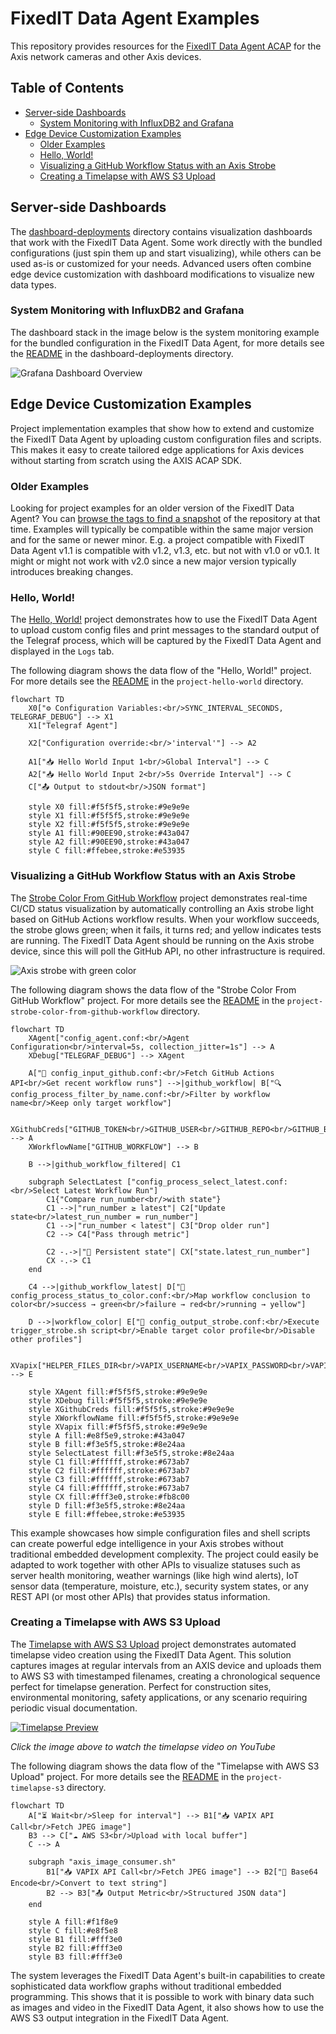 # FixedIT Data Agent Examples

This repository provides resources for the [FixedIT Data Agent ACAP](https://fixedit.ai/products-data-agent/) for the Axis network cameras and other Axis devices.

## Table of Contents

<!-- toc -->

- [Server-side Dashboards](#server-side-dashboards)
  - [System Monitoring with InfluxDB2 and Grafana](#system-monitoring-with-influxdb2-and-grafana)
- [Edge Device Customization Examples](#edge-device-customization-examples)
  - [Older Examples](#older-examples)
  - [Hello, World!](#hello-world)
  - [Visualizing a GitHub Workflow Status with an Axis Strobe](#visualizing-a-github-workflow-status-with-an-axis-strobe)
  - [Creating a Timelapse with AWS S3 Upload](#creating-a-timelapse-with-aws-s3-upload)

<!-- tocstop -->

## Server-side Dashboards

The [dashboard-deployments](./dashboard-deployments) directory contains visualization dashboards that work with the FixedIT Data Agent. Some work directly with the bundled configurations (just spin them up and start visualizing), while others can be used as-is or customized for your needs. Advanced users often combine edge device customization with dashboard modifications to visualize new data types.

### System Monitoring with InfluxDB2 and Grafana

The dashboard stack in the image below is the system monitoring example for the bundled configuration in the FixedIT Data Agent, for more details see the [README](./dashboard-deployments/system-monitoring-influxdb2-flux-grafana/README.md) in the dashboard-deployments directory.

![Grafana Dashboard Overview](./dashboard-deployments/system-monitoring-influxdb2-flux-grafana/.images/laptop-with-grafana-for-monitoring.png)

## Edge Device Customization Examples

Project implementation examples that show how to extend and customize the FixedIT Data Agent by uploading custom configuration files and scripts. This makes it easy to create tailored edge applications for Axis devices without starting from scratch using the AXIS ACAP SDK.

### Older Examples

Looking for project examples for an older version of the FixedIT Data Agent? You can [browse the tags to find a snapshot](https://github.com/fixedit-ai/fixedit-data-agent-examples/tags) of the repository at that time. Examples will typically be compatible within the same major version and for the same or newer minor. E.g. a project compatible with FixedIT Data Agent v1.1 is compatible with v1.2, v1.3, etc. but not with v1.0 or v0.1. It might or might not work with v2.0 since a new major version typically introduces breaking changes.

### Hello, World!

The [Hello, World!](./project-hello-world) project demonstrates how to use the FixedIT Data Agent to upload custom config files and print messages to the standard output of the Telegraf process, which will be captured by the FixedIT Data Agent and displayed in the `Logs` tab.

The following diagram shows the data flow of the "Hello, World!" project. For more details see the [README](./project-hello-world/README.md) in the `project-hello-world` directory.

```mermaid
flowchart TD
    X0["⚙️ Configuration Variables:<br/>SYNC_INTERVAL_SECONDS, TELEGRAF_DEBUG"] --> X1
    X1["Telegraf Agent"]

    X2["Configuration override:<br/>'interval'"] --> A2

    A1["📥 Hello World Input 1<br/>Global Interval"] --> C
    A2["📥 Hello World Input 2<br/>5s Override Interval"] --> C
    C["📤 Output to stdout<br/>JSON format"]

    style X0 fill:#f5f5f5,stroke:#9e9e9e
    style X1 fill:#f5f5f5,stroke:#9e9e9e
    style X2 fill:#f5f5f5,stroke:#9e9e9e
    style A1 fill:#90EE90,stroke:#43a047
    style A2 fill:#90EE90,stroke:#43a047
    style C fill:#ffebee,stroke:#e53935
```

### Visualizing a GitHub Workflow Status with an Axis Strobe

The [Strobe Color From GitHub Workflow](./project-strobe-color-from-github-workflow) project demonstrates real-time CI/CD status visualization by automatically controlling an Axis strobe light based on GitHub Actions workflow results. When your workflow succeeds, the strobe glows green; when it fails, it turns red; and yellow indicates tests are running. The FixedIT Data Agent should be running on the Axis strobe device, since this will poll the GitHub API, no other infrastructure is required.

![Axis strobe with green color](./project-strobe-color-from-github-workflow/.images/strobe.jpg)

The following diagram shows the data flow of the "Strobe Color From GitHub Workflow" project. For more details see the [README](./project-strobe-color-from-github-workflow/README.md) in the `project-strobe-color-from-github-workflow` directory.

```mermaid
flowchart TD
    XAgent["config_agent.conf:<br/>Agent Configuration<br/>interval=5s, collection_jitter=1s"] --> A
    XDebug["TELEGRAF_DEBUG"] --> XAgent

    A["📡 config_input_github.conf:<br/>Fetch GitHub Actions API<br/>Get recent workflow runs"] -->|github_workflow| B["🔍 config_process_filter_by_name.conf:<br/>Filter by workflow name<br/>Keep only target workflow"]

    XGithubCreds["GITHUB_TOKEN<br/>GITHUB_USER<br/>GITHUB_REPO<br/>GITHUB_BRANCH"] --> A
    XWorkflowName["GITHUB_WORKFLOW"] --> B

    B -->|github_workflow_filtered| C1

    subgraph SelectLatest ["config_process_select_latest.conf:<br/>Select Latest Workflow Run"]
        C1{"Compare run_number<br/>with state"}
        C1 -->|"run_number ≥ latest"| C2["Update state<br/>latest_run_number = run_number"]
        C1 -->|"run_number < latest"| C3["Drop older run"]
        C2 --> C4["Pass through metric"]

        C2 -.->|"💾 Persistent state"| CX["state.latest_run_number"]
        CX -.-> C1
    end

    C4 -->|github_workflow_latest| D["🎨 config_process_status_to_color.conf:<br/>Map workflow conclusion to color<br/>success → green<br/>failure → red<br/>running → yellow"]

    D -->|workflow_color| E["🚨 config_output_strobe.conf:<br/>Execute trigger_strobe.sh script<br/>Enable target color profile<br/>Disable other profiles"]

    XVapix["HELPER_FILES_DIR<br/>VAPIX_USERNAME<br/>VAPIX_PASSWORD<br/>VAPIX_IP"] --> E

    style XAgent fill:#f5f5f5,stroke:#9e9e9e
    style XDebug fill:#f5f5f5,stroke:#9e9e9e
    style XGithubCreds fill:#f5f5f5,stroke:#9e9e9e
    style XWorkflowName fill:#f5f5f5,stroke:#9e9e9e
    style XVapix fill:#f5f5f5,stroke:#9e9e9e
    style A fill:#e8f5e9,stroke:#43a047
    style B fill:#f3e5f5,stroke:#8e24aa
    style SelectLatest fill:#f3e5f5,stroke:#8e24aa
    style C1 fill:#ffffff,stroke:#673ab7
    style C2 fill:#ffffff,stroke:#673ab7
    style C3 fill:#ffffff,stroke:#673ab7
    style C4 fill:#ffffff,stroke:#673ab7
    style CX fill:#fff3e0,stroke:#fb8c00
    style D fill:#f3e5f5,stroke:#8e24aa
    style E fill:#ffebee,stroke:#e53935
```

This example showcases how simple configuration files and shell scripts can create powerful edge intelligence in your Axis strobes without traditional embedded development complexity. The project could easily be adapted to work together with other APIs to visualize statuses such as server health monitoring, weather warnings (like high wind alerts), IoT sensor data (temperature, moisture, etc.), security system states, or any REST API (or most other APIs) that provides status information.

### Creating a Timelapse with AWS S3 Upload

The [Timelapse with AWS S3 Upload](./project-timelapse-s3) project demonstrates automated timelapse video creation using the FixedIT Data Agent. This solution captures images at regular intervals from an AXIS device and uploads them to AWS S3 with timestamped filenames, creating a chronological sequence perfect for timelapse generation. Perfect for construction sites, environmental monitoring, safety applications, or any scenario requiring periodic visual documentation.

[![Timelapse Preview](./project-timelapse-s3/.images/timelapse-preview.jpg)](https://youtu.be/mcw3iAlBOj8)

_Click the image above to watch the timelapse video on YouTube_

The following diagram shows the data flow of the "Timelapse with AWS S3 Upload" project. For more details see the [README](./project-timelapse-s3/README.md) in the `project-timelapse-s3` directory.

```mermaid
flowchart TD
    A["⏳ Wait<br/>Sleep for interval"] --> B1["📥 VAPIX API Call<br/>Fetch JPEG image"]
    B3 --> C["☁️ AWS S3<br/>Upload with local buffer"]
    C --> A

    subgraph "axis_image_consumer.sh"
        B1["📥 VAPIX API Call<br/>Fetch JPEG image"] --> B2["🔄 Base64 Encode<br/>Convert to text string"]
        B2 --> B3["📤 Output Metric<br/>Structured JSON data"]
    end

    style A fill:#f1f8e9
    style C fill:#e8f5e8
    style B1 fill:#fff3e0
    style B2 fill:#fff3e0
    style B3 fill:#fff3e0
```

The system leverages the FixedIT Data Agent's built-in capabilities to create sophisticated data workflow graphs without traditional embedded programming. This shows that it is possible to work with binary data such as images and video in the FixedIT Data Agent, it also shows how to use the AWS S3 output integration in the FixedIT Data Agent.
